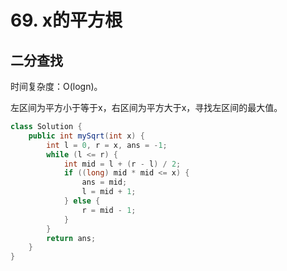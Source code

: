 # 69. x的平方根

## 二分查找

时间复杂度：O(logn)。

左区间为平方小于等于x，右区间为平方大于x，寻找左区间的最大值。

```java
class Solution {
    public int mySqrt(int x) {
        int l = 0, r = x, ans = -1;
        while (l <= r) {
            int mid = l + (r - l) / 2;
            if ((long) mid * mid <= x) {
                ans = mid;
                l = mid + 1;
            } else {
                r = mid - 1;
            }
        }
        return ans;
    }
}
```
